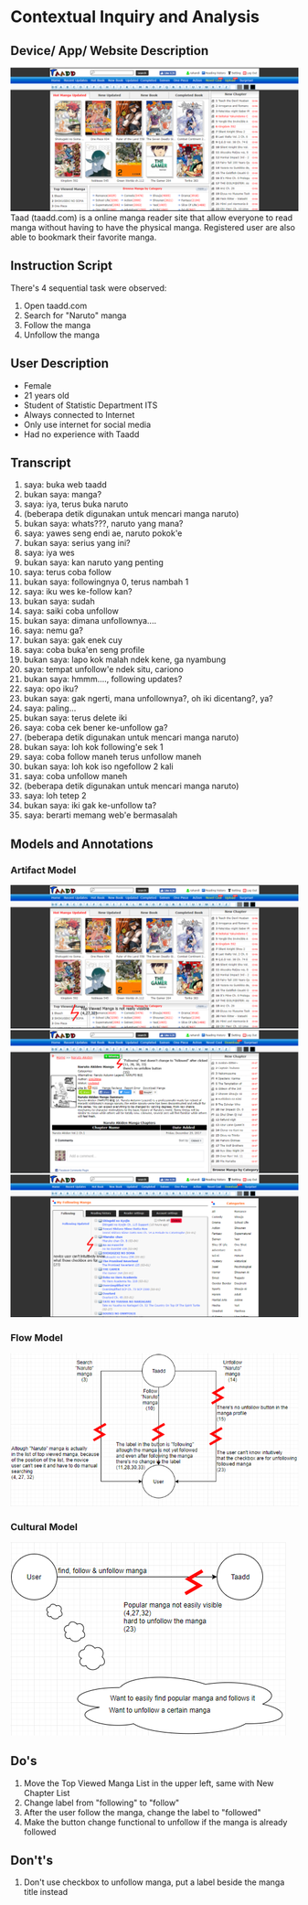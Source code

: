 # Contextual Inquiry and Analysis
## Device/ App/ Website Description
![taadd.com homepage](src/homepage.PNG)
Taad (taadd.com) is a online manga reader site that allow everyone to read manga without having to have the physical manga. Registered user are also able to bookmark their favorite manga.
## Instruction Script
There's 4 sequential task were observed:
1. Open taadd.com
2. Search for "Naruto" manga
3. Follow the manga
4. Unfollow the manga
## User Description
- Female
- 21 years old
- Student of Statistic Department ITS
- Always connected to Internet
- Only use internet for social media
- Had no experience with Taadd
## Transcript
1. saya: buka web taadd
1. bukan saya: manga?
1. saya: iya, terus buka naruto
1. (beberapa detik digunakan untuk mencari manga naruto)
1. bukan saya: whats???, naruto yang mana?
1. saya: yawes seng endi ae, naruto pokok'e
1. bukan saya: serius yang ini?
1. saya: iya wes
1. bukan saya: kan naruto yang penting
1. saya: terus coba follow
1. bukan saya: followingnya 0, terus nambah 1
1. saya: iku wes ke-follow kan?
1. bukan saya: sudah
1. saya: saiki coba unfollow
1. bukan saya: dimana unfollownya....
1. saya: nemu ga?
1. bukan saya: gak enek cuy
1. saya: coba buka'en seng profile
1. bukan saya: lapo kok malah ndek kene, ga nyambung
1. saya: tempat unfollow'e ndek situ, cariono
1. bukan saya: hmmm...., following updates?
1. saya: opo iku?
1. bukan saya: gak ngerti, mana unfollownya?, oh iki dicentang?, ya?
1. saya: paling...
1. bukan saya: terus delete iki
1. saya: coba cek bener ke-unfollow ga?
1. (beberapa detik digunakan untuk mencari manga naruto)
1. bukan saya: loh kok following'e sek 1
1. saya: coba follow maneh terus unfollow maneh
1. bukan saya: loh kok iso ngefollow 2 kali
1. saya: coba unfollow maneh
1. (beberapa detik digunakan untuk mencari manga naruto)
1. saya: loh tetep 2
1. bukan saya: iki gak ke-unfollow ta?
1. saya: berarti memang web'e bermasalah
## Models and Annotations
### Artifact Model
![Artifact Model and Annotation 1](src/artifact1.PNG)
![Artifact Model and Annotation 2](src/artifact2.PNG)
![Artifact Model and Annotation 3](src/artifact3.PNG)
### Flow Model
![Flow Model and Annotation](src/flow_model.PNG)
### Cultural Model
![Cultural Model and Annotation](src/cultural_model.PNG)
## Do's
1. Move the Top Viewed Manga List in the upper left, same with New Chapter List
2. Change label from "following" to "follow"
3. After the user follow the manga, change the label to "followed"
4. Make the button change functional to unfollow if the manga is already followed
## Don't's
1. Don't use checkbox to unfollow manga, put a label beside the manga title instead